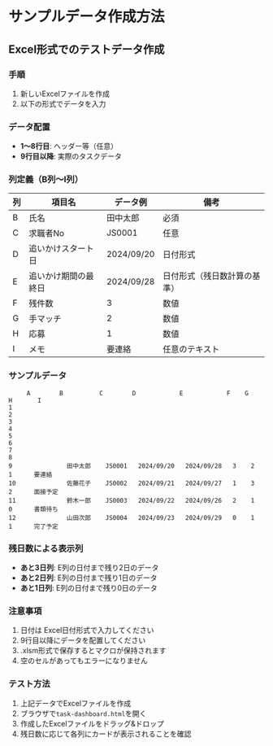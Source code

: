 # サンプルデータ作成方法

## Excel形式でのテストデータ作成

### 手順
1. 新しいExcelファイルを作成
2. 以下の形式でデータを入力

### データ配置
- **1～8行目**: ヘッダー等（任意）
- **9行目以降**: 実際のタスクデータ

### 列定義（B列～I列）

| 列 | 項目名 | データ例 | 備考 |
|---|---|---|---|
| B | 氏名 | 田中太郎 | 必須 |
| C | 求職者No | JS0001 | 任意 |
| D | 追いかけスタート日 | 2024/09/20 | 日付形式 |
| E | 追いかけ期間の最終日 | 2024/09/28 | 日付形式（残日数計算の基準） |
| F | 残件数 | 3 | 数値 |
| G | 手マッチ | 2 | 数値 |
| H | 応募 | 1 | 数値 |
| I | メモ | 要連絡 | 任意のテキスト |

### サンプルデータ

```
     A        B          C        D            E            F    G    H       I
1                                                                            
2                                                                            
3                                                                            
4                                                                            
5                                                                            
6                                                                            
7                                                                            
8                                                                            
9               田中太郎    JS0001   2024/09/20   2024/09/28   3    2    1      要連絡
10              佐藤花子    JS0002   2024/09/21   2024/09/27   1    3    2      面接予定
11              鈴木一郎    JS0003   2024/09/22   2024/09/26   2    1    0      書類待ち
12              山田次郎    JS0004   2024/09/23   2024/09/29   0    1    1      完了予定
```

### 残日数による表示列
- **あと3日列**: E列の日付まで残り2日のデータ
- **あと2日列**: E列の日付まで残り1日のデータ  
- **あと1日列**: E列の日付まで残り0日のデータ

### 注意事項
1. 日付は Excel日付形式で入力してください
2. 9行目以降にデータを配置してください
3. .xlsm形式で保存するとマクロが保持されます
4. 空のセルがあってもエラーになりません

### テスト方法
1. 上記データでExcelファイルを作成
2. ブラウザで`task-dashboard.html`を開く
3. 作成したExcelファイルをドラッグ&ドロップ
4. 残日数に応じて各列にカードが表示されることを確認
